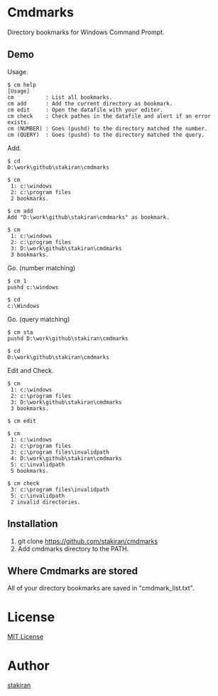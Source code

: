 # Cmdmarks

Directory bookmarks for Windows Command Prompt.

## Demo

Usage.

    $ cm help
    [Usage]
    cm          : List all bookmarks.
    cm add      : Add the current directory as bookmark.
    cm edit     : Open the datafile with your editor.
    cm check    : Check pathes in the datafile and alert if an error exists.
    cm (NUMBER) : Goes (pushd) to the directory matched the number.
    cm (QUERY)  : Goes (pushd) to the directory matched the query.

Add.

    $ cd
    D:\work\github\stakiran\cmdmarks
    
    $ cm
     1: c:\windows
     2: c:\program files
     2 bookmarks.

    $ cm add
    Add "D:\work\github\stakiran\cmdmarks" as bookmark.

    $ cm
     1: c:\windows
     2: c:\program files
     3: D:\work\github\stakiran\cmdmarks
     3 bookmarks.

Go. (number matching)

    $ cm 1
    pushd c:\windows

    $ cd
    c:\Windows

Go. (query matching)

    $ cm sta
    pushd D:\work\github\stakiran\cmdmarks

    $ cd
    D:\work\github\stakiran\cmdmarks

Edit and Check.

    $ cm
     1: c:\windows
     2: c:\program files
     3: D:\work\github\stakiran\cmdmarks
     3 bookmarks.

    $ cm edit

    $ cm
     1: c:\windows
     2: c:\program files
     3: c:\program files\invalidpath
     4: D:\work\github\stakiran\cmdmarks
     5: c:\invalidpath
     5 bookmarks.

    $ cm check
     3: c:\program files\invalidpath
     5: c:\invalidpath
     2 invalid directories.

## Installation

1. git clone https://github.com/stakiran/cmdmarks
2. Add cmdmarks directory to the PATH.

## Where Cmdmarks are stored

All of your directory bookmarks are saved in "cmdmark_list.txt".

# License

[MIT License](LICENSE)

# Author

[stakiran](https://github.com/stakiran)
